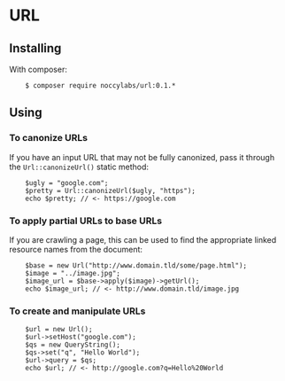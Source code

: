URL
===

## Installing

With composer:

        $ composer require noccylabs/url:0.1.*

## Using

### To canonize URLs

If you have an input URL that may not be fully canonized, pass it through the
`Url::canonizeUrl()` static method:

        $ugly = "google.com";
        $pretty = Url::canonizeUrl($ugly, "https");
        echo $pretty; // <- https://google.com


### To apply partial URLs to base URLs

If you are crawling a page, this can be used to find the appropriate linked
resource names from the document:

        $base = new Url("http://www.domain.tld/some/page.html");
        $image = "../image.jpg";
        $image_url = $base->apply($image)->getUrl();
        echo $image_url; // <- http://www.domain.tld/image.jpg


### To create and manipulate URLs


        $url = new Url();
        $url->setHost("google.com");
        $qs = new QueryString();
        $qs->set("q", "Hello World");
        $url->query = $qs;
        echo $url; // <- http://google.com?q=Hello%20World
